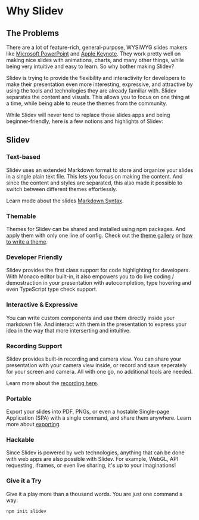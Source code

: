 # Why Slidev

## The Problems

There are a lot of feature-rich, general-purpose, WYSIWYG slides makers like [Microsoft PowerPoint](https://www.microsoft.com/en-us/microsoft-365/powerpoint) and [Apple Keynote](https://www.apple.com/keynote/). They work pretty well on making nice slides with animations, charts, and many other things, while being very intuitive and easy to learn. So why bother making Slidev?

Slidev is trying to provide the flexibility and interactivity for developers to make their presentation even more interesting, expressive, and attractive by using the tools and technologies they are already familiar with. Slidev separates the content and visuals. This allows you to focus on one thing at a time, while being able to reuse the themes from the community.

While Slidev will never tend to replace those slides apps and being beginner-friendly, here is a few notions and highlights of Slidev:

## Slidev

### Text-based

Slidev uses an extended Markdown format to store and organize your slides in a single plain text file. This lets you focus on making the content. And since the content and styles are separated, this also made it possible to switch between different themes effortlessly.

Learn mode about the slides [Markdown Syntax](/guide/syntax).

### Themable

Themes for Slidev can be shared and installed using npm packages. And apply them with only one line of config. Check out the [theme gallery](/themes/gallery) or [how to write a theme](/themes/write-a-theme).

### Developer Friendly

Slidev provides the first class support for code highlighting for developers. With Monaco editor built-in, it also empowers you to do live coding / demostraction in your presentation with autocompletion, type hovering and even TypeScript type check support.

### Interactive & Expressive

You can write custom components and use them directly inside your markdown file. And interact with them in the presentation to express your idea in the way that more interserting and intuitive.

### Recording Support

Slidev provides built-in recording and camera view. You can share your presentation with your camera view inside, or record and save seperately for your screen and camera. All with one go, no additional tools are needed.

Learn more about the [recording here](/guide/recording).

### Portable

Export your slides into PDF, PNGs, or even a hostable Single-page Application (SPA) with a single command, and share them anywhere. Learn more about [exporting](/guide/exporting).

### Hackable

Since Slidev is powered by web technologies, anything that can be done with web apps are also possible with Slidev. For example, WebGL, API requesting, iframes, or even live sharing, it's up to your imaginations!

### Give it a Try

Give it a play more than a thousand words. You are just one command a way:

```bash
npm init slidev
```
